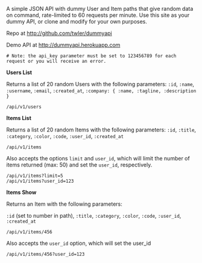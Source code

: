 A simple JSON API with dummy User and Item paths that give random data on command, rate-limited to 60 requests per minute.  Use this site as your dummy API, or clone and modify for your own purposes.

Repo at http://github.com/twler/dummyapi

Demo API at http://dummyapi.herokuapp.com

    # Note: the api_key parameter must be set to 123456789 for each request or you will receive an error.

**Users List**

Returns a list of 20 random Users with the following parameters:
`:id`, `:name`, `:username`, `:email`, `:created_at`, `:company: {
:name, :tagline, :description }`

    /api/v1/users

**Items List**

Returns a list of 20 random Items with the following parameters:
`:id`, `:title`, `:category`, `:color`, `:code`, `:user_id`, `:created_at`

    /api/v1/items

Also accepts the options `limit` and `user_id`, which will limit the number of items returned (max: 50) and set the `user_id`, respectively.

    /api/v1/items?limit=5
    /api/v1/items?user_id=123

**Items Show**

Returns an Item with the following parameters:

`:id` (set to number in path), `:title`, `:category`, `:color`, `:code`, `:user_id`, `:created_at`

    /api/v1/items/456
    
Also accepts the `user_id` option, which will set the user_id

    /api/v1/items/456?user_id=123